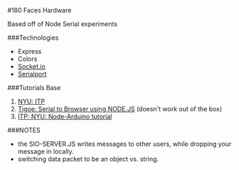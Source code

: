 #180 Faces Hardware

Based off of Node Serial experiments <br>

###Technologies
- Express
- Colors
- [Socket.io](http://socket.io/)
- [Serialport](https://www.npmjs.com/package/serialport)


###Tutorials Base

1. [NYU: ITP](https://itp.nyu.edu/physcomp/labs/labs-serial-communication/lab-serial-communication-with-node-js/)<br>
2. [Tigoe: Serial to Browser using NODE.JS](http://www.tigoe.com/pcomp/code/arduinowiring/1096/) (doesn't work out of the box)
2. [ITP: NYU: Node-Arduino tutorial](https://itp.nyu.edu/physcomp/labs/labs-serial-communication/lab-serial-control-of-an-arduino/)

###NOTES
- the SIO-SERVER.JS writes messages to other users, while dropping your message in locally.
- switching data packet to be an object vs. string.